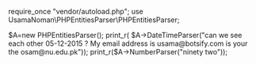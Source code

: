 require_once "vendor/autoload.php";
use UsamaNoman\PHPEntitiesParser\PHPEntitiesParser;


$A=new PHPEntitiesParser();
print_r( $A->DateTimeParser("can we see each other 05-12-2015 ? My email address is usama@botsify.com is your the osam@nu.edu.pk"));
print_r($A->NumberParser("ninety two"));